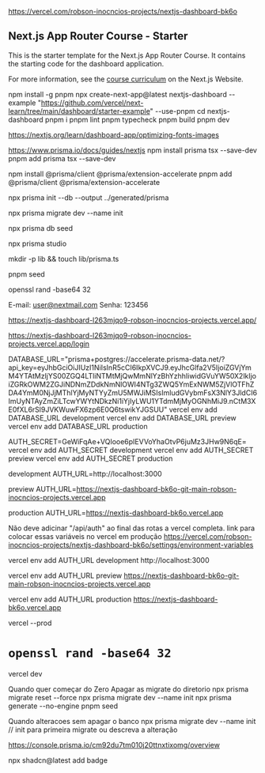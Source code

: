 https://vercel.com/robson-inocncios-projects/nextjs-dashboard-bk6o

## Next.js App Router Course - Starter

This is the starter template for the Next.js App Router Course. It contains the starting code for the dashboard application.

For more information, see the [course curriculum](https://nextjs.org/learn) on the Next.js Website.

npm install -g pnpm
npx create-next-app@latest nextjs-dashboard --example "https://github.com/vercel/next-learn/tree/main/dashboard/starter-example" --use-pnpm
cd nextjs-dashboard
pnpm i
pnpm lint
pnpm typecheck
pnpm build
pnpm dev

https://nextjs.org/learn/dashboard-app/optimizing-fonts-images

https://www.prisma.io/docs/guides/nextjs
npm install prisma tsx --save-dev
pnpm add prisma tsx --save-dev

npm install @prisma/client @prisma/extension-accelerate
pnpm add @prisma/client @prisma/extension-accelerate

npx prisma init --db --output ../generated/prisma

npx prisma migrate dev --name init

npx prisma db seed

npx prisma studio

mkdir -p lib && touch lib/prisma.ts

pnpm seed

openssl rand -base64 32

E-mail: user@nextmail.com
Senha: 123456

https://nextjs-dashboard-l263mjqo9-robson-inocncios-projects.vercel.app/

https://nextjs-dashboard-l263mjqo9-robson-inocncios-projects.vercel.app/login

DATABASE_URL="prisma+postgres://accelerate.prisma-data.net/?api_key=eyJhbGciOiJIUzI1NiIsInR5cCI6IkpXVCJ9.eyJhcGlfa2V5IjoiZGVjYmM4YTAtMzljYS00ZGQ4LTliNTMtMjQwMmNlYzBhYzhhIiwidGVuYW50X2lkIjoiZGRkOWM2ZGJiNDNmZDdkNmNlOWI4NTg3ZWQ5YmExNWM5ZjVlOTFhZDA4YmM0NjJjMThlYjMyNTYyZmU5MWJiMSIsImludGVybmFsX3NlY3JldCI6ImUyNTAyZmZiLTcwYWYtNDkzNi1iYjIyLWU1YTdmMjMyOGNhMiJ9.nCtM3XE0fXL6rSl9JVKWuwFX6zp6E0Q6tswikYJGSUU"
vercel env add DATABASE_URL development
vercel env add DATABASE_URL preview
vercel env add DATABASE_URL production

AUTH_SECRET=GeWiFqAe+VQIooe6pIEVVoYhaOtvP6juMz3JHw9N6qE=
vercel env add AUTH_SECRET development
vercel env add AUTH_SECRET preview
vercel env add AUTH_SECRET production

development
AUTH_URL=http://localhost:3000

preview
AUTH_URL=https://nextjs-dashboard-bk6o-git-main-robson-inocncios-projects.vercel.app

production
AUTH_URL=https://nextjs-dashboard-bk6o.vercel.app

Não deve adicinar "/api/auth" ao final das rotas a vercel completa.
link para colocar essas variáveis no vercel em produção https://vercel.com/robson-inocncios-projects/nextjs-dashboard-bk6o/settings/environment-variables

vercel env add AUTH_URL development
http://localhost:3000

vercel env add AUTH_URL preview
https://nextjs-dashboard-bk6o-git-main-robson-inocncios-projects.vercel.app

vercel env add AUTH_URL production
https://nextjs-dashboard-bk6o.vercel.app

vercel --prod

# `openssl rand -base64 32`

vercel dev

Quando quer começar do Zero
Apagar as migrate do diretorio
npx prisma migrate reset --force
npx prisma migrate dev --name init
npx prisma generate --no-engine
pnpm seed

Quando alteracoes sem apagar o banco
npx prisma migrate dev --name init // init para primeira migrate ou descreva a alteração

https://console.prisma.io/cm92du7tm010j20ttnxtixomg/overview

npx shadcn@latest add badge
